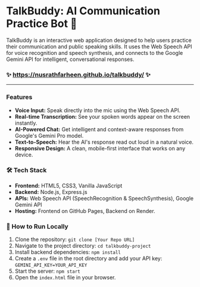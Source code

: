 # TalkBuddy: AI Communication Practice Bot 🤖

TalkBuddy is an interactive web application designed to help users practice their communication and public speaking skills. It uses the Web Speech API for voice recognition and speech synthesis, and connects to the Google Gemini API for intelligent, conversational responses.

### ✨ https://nusrathfarheen.github.io/talkbuddy/ ✨

---

### Features
-   **Voice Input:** Speak directly into the mic using the Web Speech API.
-   **Real-time Transcription:** See your spoken words appear on the screen instantly.
-   **AI-Powered Chat:** Get intelligent and context-aware responses from Google's Gemini Pro model.
-   **Text-to-Speech:** Hear the AI's response read out loud in a natural voice.
-   **Responsive Design:** A clean, mobile-first interface that works on any device.

### 🛠️ Tech Stack
-   **Frontend:** HTML5, CSS3, Vanilla JavaScript
-   **Backend:** Node.js, Express.js
-   **APIs:** Web Speech API (SpeechRecognition & SpeechSynthesis), Google Gemini API
-   **Hosting:** Frontend on GitHub Pages, Backend on Render.

### 🚀 How to Run Locally
1.  Clone the repository: `git clone [Your Repo URL]`
2.  Navigate to the project directory: `cd talkbuddy-project`
3.  Install backend dependencies: `npm install`
4.  Create a `.env` file in the root directory and add your API key: `GEMINI_API_KEY=YOUR_API_KEY`
5.  Start the server: `npm start`
6.  Open the `index.html` file in your browser.
